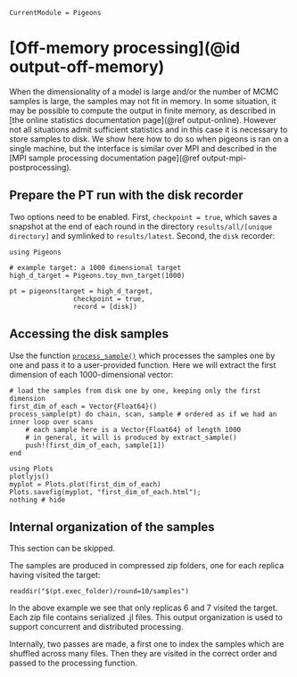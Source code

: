 ```@meta
CurrentModule = Pigeons
```

# [Off-memory processing](@id output-off-memory)

When the dimensionality of a model is large and/or the 
number of MCMC samples is large, the samples may not 
fit in memory. 
In some situation, it may be possible to compute the 
output in finite memory, as described in 
[the online statistics documentation page](@ref output-online). 
However not all situations admit sufficient statistics and 
in this case it is necessary to store samples to disk. 
We show here how to do so when pigeons is ran on a single 
machine, but the interface is similar over MPI and 
described in the 
[MPI sample processing documentation page](@ref output-mpi-postprocessing). 


## Prepare the PT run with the disk recorder

Two options need to be enabled. 
First, `checkpoint = true`, 
which saves a snapshot at the end of each round in 
the directory `results/all/[unique directory]` and 
symlinked to `results/latest`. 
Second, the `disk` recorder:

```@example offmemory
using Pigeons

# example target: a 1000 dimensional target
high_d_target = Pigeons.toy_mvn_target(1000)

pt = pigeons(target = high_d_target, 
                checkpoint = true,
                record = [disk])
```

## Accessing the disk samples 

Use the function [`process_sample()`](@ref) which 
processes the samples one by one and pass it to 
a user-provided function. 
Here we will extract the first dimension of 
each 1000-dimensional vector:

```@example offmemory
# load the samples from disk one by one, keeping only the first dimension
first_dim_of_each = Vector{Float64}()
process_sample(pt) do chain, scan, sample # ordered as if we had an inner loop over scans
    # each sample here is a Vector{Float64} of length 1000 
    # in general, it will is produced by extract_sample()
    push!(first_dim_of_each, sample[1])
end

using Plots
plotlyjs()
myplot = Plots.plot(first_dim_of_each)
Plots.savefig(myplot, "first_dim_of_each.html"); 
nothing # hide
```

## Internal organization of the samples

This section can be skipped. 

The samples are produced in compressed zip 
folders, one for each replica having visited 
the target:

```@example offmemory 
readdir("$(pt.exec_folder)/round=10/samples")
```

In the above example we see that only replicas 
6 and 7 visited the target. Each zip file 
contains serialized .jl files. 
This output organization is used to support 
concurrent and distributed processing. 

Internally, two passes are made, a first one to 
index the samples which are shuffled across
many files. Then they are visited in the correct 
order and passed to the processing function.